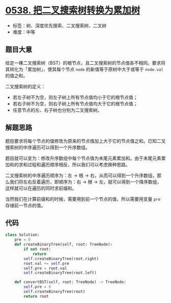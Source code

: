 # [0538. 把二叉搜索树转换为累加树](https://leetcode.cn/problems/convert-bst-to-greater-tree/)

- 标签：树、深度优先搜索、二叉搜索树、二叉树
- 难度：中等

## 题目大意

给定一棵二叉搜索树（BST）的根节点，且二叉搜索树的节点值各不相同。要求将其转化为「累加树」，使其每个节点 `node` 的新值等于原树中大于或等于 `node.val` 的值之和。

二叉搜索树的定义：

- 若左子树不为空，则左子树上所有节点值均小于它的根节点值；
- 若右子树不为空，则右子树上所有节点值均大于它的根节点值；
- 任意节点的左、右子树也分别为二叉搜索树。

## 解题思路

题目要求将每个节点的值修改为原来的节点值加上大于它的节点值之和。已知二叉搜索树的中序遍历可以得到一个升序数组。

题目就可以变为：修改升序数组中每个节点值为末尾元素累加和。由于末尾元素累加和的求和过程和遍历顺序相反，所以我们可以考虑换种思路。

二叉搜索树的中序遍历顺序为：左 -> 根 -> 右，从而可以得到一个升序数组，那么我们将左右反着遍历，即顺序为：右 -> 根 -> 左，就可以得到一个降序数组，这样就可以在遍历的同时求前缀和。

当然我们在计算前缀和的时候，需要用到前一个节点的值，所以需要用变量 `pre` 存储前一节点的值。

## 代码

```python
class Solution:
    pre = 0
    def createBinaryTree(self, root: TreeNode):
        if not root:
            return
        self.createBinaryTree(root.right)
        root.val += self.pre
        self.pre = root.val
        self.createBinaryTree(root.left)

    def convertBST(self, root: TreeNode) -> TreeNode:
        self.pre = 0
        self.createBinaryTree(root)
        return root
```

